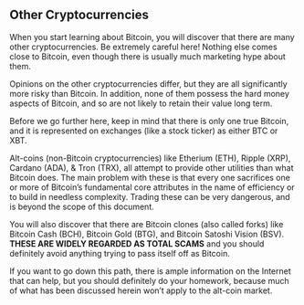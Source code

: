 ## Other Cryptocurrencies
When you start learning about Bitcoin, you will discover that there are many other cryptocurrencies. Be extremely careful here! Nothing else comes close to Bitcoin, even though there is usually much marketing hype about them.

Opinions on the other cryptocurrencies differ, but they are all significantly more risky than Bitcoin. In addition, none of them possess the hard money aspects of Bitcoin, and so are not likely to retain their value long term.

Before we go further here, keep in mind that there is only one true Bitcoin, and it is represented on exchanges (like a stock ticker) as either BTC or XBT.

Alt-coins (non-Bitcoin cryptocurrencies) like Etherium (ETH), Ripple (XRP), Cardano (ADA), & Tron (TRX), all attempt to provide other utilities than what Bitcoin does. The main problem with these is that every one sacrifices one or more of Bitcoin’s fundamental core attributes in the name of efficiency or to build in needless complexity. Trading these can be very dangerous, and is beyond the scope of this document.

You will also discover that there are Bitcoin clones (also called forks) like Bitcoin Cash (BCH), Bitcoin Gold (BTG), and Bitcoin Satoshi Vision (BSV). **THESE ARE WIDELY REGARDED AS TOTAL SCAMS** and you should definitely avoid anything trying to pass itself off as Bitcoin.

If you want to go down this path, there is ample information on the Internet that can help, but you should definitely do your homework, because much of what has been discussed herein won’t apply to the alt-coin market.

